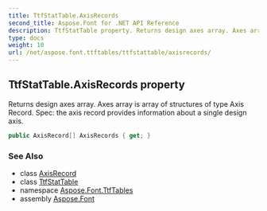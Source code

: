 ```yaml
---
title: TtfStatTable.AxisRecords
second_title: Aspose.Font for .NET API Reference
description: TtfStatTable property. Returns design axes array. Axes array is array of structures of type Axis Record. Spec the axis record provides information about a single design axis
type: docs
weight: 10
url: /net/aspose.font.ttftables/ttfstattable/axisrecords/
---
```

## TtfStatTable.AxisRecords property

Returns design axes array. Axes array is array of structures of type Axis Record. Spec: the axis record provides information about a single design axis.

```csharp
public AxisRecord[] AxisRecords { get; }
```

### See Also

* class [AxisRecord](../../ttfstattable.axisrecord/)
* class [TtfStatTable](../)
* namespace [Aspose.Font.TtfTables](../../../aspose.font.ttftables/)
* assembly [Aspose.Font](../../../)


